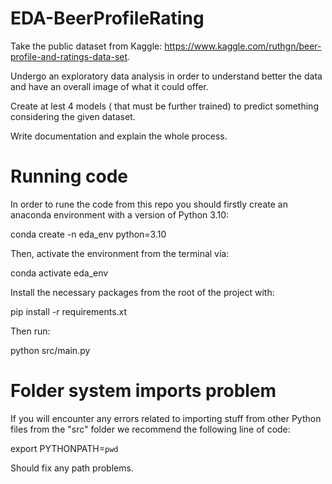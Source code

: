 # EDA-BeerProfileRating


Take the public dataset from Kaggle: https://www.kaggle.com/ruthgn/beer-profile-and-ratings-data-set.

Undergo an exploratory data analysis in order to understand better the data and have an overall image of what it could offer.

Create at lest 4 models ( that must be further trained) to predict something considering the given dataset.

Write documentation and explain the whole process. 

# Running code

In order to rune the code from this repo you should firstly create an anaconda environment with a version of Python 3.10:

conda create -n eda_env python=3.10

Then, activate the environment from the terminal via: 

conda activate eda_env

Install the necessary packages from the root of the project with:

pip install -r requirements.xt

Then run:

python src/main.py

# Folder system imports problem

If you will encounter any errors related to importing stuff from other Python files from the "src" folder we recommend the following line of code:

export PYTHONPATH=`pwd`

Should fix any path problems.

